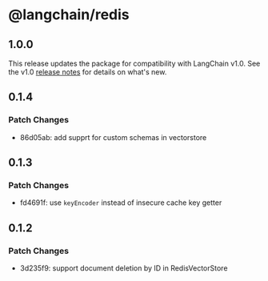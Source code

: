 # @langchain/redis

## 1.0.0

This release updates the package for compatibility with LangChain v1.0. See the v1.0 [release notes](https://docs.langchain.com/oss/javascript/releases/langchain-v1) for details on what's new.

## 0.1.4

### Patch Changes

- 86d05ab: add supprt for custom schemas in vectorstore

## 0.1.3

### Patch Changes

- fd4691f: use `keyEncoder` instead of insecure cache key getter

## 0.1.2

### Patch Changes

- 3d235f9: support document deletion by ID in RedisVectorStore
